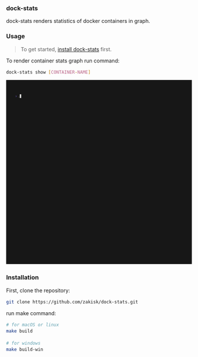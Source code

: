 ### dock-stats
dock-stats renders statistics of docker containers in graph.

### Usage
> To get started, [install dock-stats](#installation) first.

To render container stats graph run command:
```sh
dock-stats show [CONTAINER-NAME]
```
<img src="/demo.gif" height="500px"/>


### Installation

First, clone the repository:
```sh
git clone https://github.com/zakisk/dock-stats.git
```

run make command:
```sh
# for macOS or linux
make build

# for windows
make build-win
```
